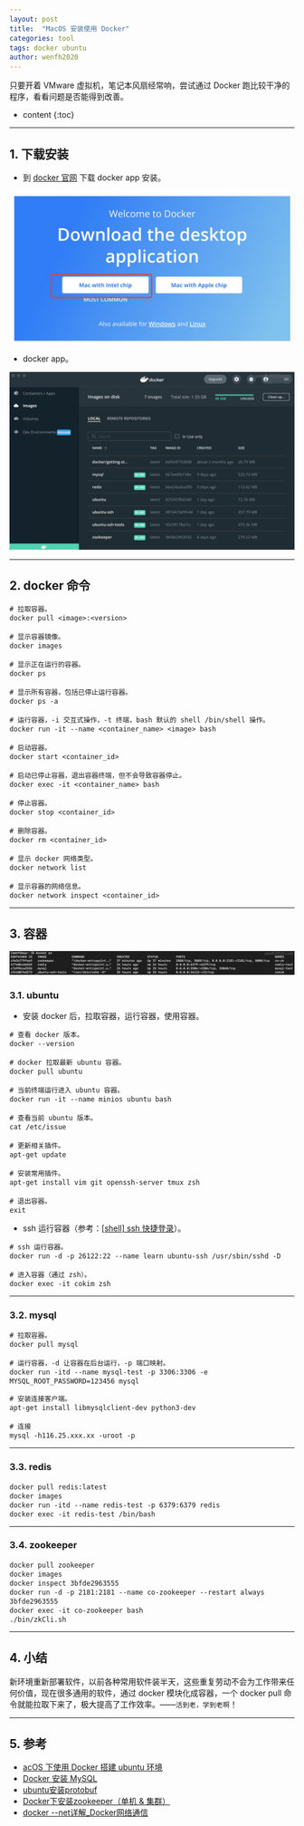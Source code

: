 ```yaml
---
layout: post
title:  "MacOS 安装使用 Docker"
categories: tool
tags: docker ubuntu
author: wenfh2020
---
```


只要开着 VMware 虚拟机，笔记本风扇经常响，尝试通过 Docker 跑比较干净的程序，看看问题是否能得到改善。




* content
{:toc}

---

## 1. 下载安装

* 到 [docker 官网](https://hub.docker.com/) 下载 docker app 安装。

<div align=center><img src="/images/2022/2022-04-06-14-38-55.png" data-action="zoom"/></div>

* docker app。

<div align=center><img src="/images/2022/2022-04-07-18-17-14.png" data-action="zoom"/></div>

---

## 2. docker 命令

```shell
# 拉取容器。
docker pull <image>:<version>

# 显示容器镜像。
docker images

# 显示正在运行的容器。
docker ps

# 显示所有容器，包括已停止运行容器。
docker ps -a

# 运行容器，-i 交互式操作，-t 终端，bash 默认的 shell /bin/shell 操作。
docker run -it --name <container_name> <image> bash

# 启动容器。
docker start <container_id> 

# 启动已停止容器，退出容器终端，但不会导致容器停止。
docker exec -it <container_name> bash

# 停止容器。
docker stop <container_id>

# 删除容器。
docker rm <container_id>

# 显示 docker 网络类型。
docker network list

# 显示容器的网络信息。
docker network inspect <container_id>
```

---

## 3. 容器

<div align=center><img src="/images/2022/2022-04-07-18-13-03.png" data-action="zoom"/></div>

### 3.1. ubuntu

* 安装 docker 后，拉取容器，运行容器，使用容器。

```shell
# 查看 docker 版本。
docker --version

# docker 拉取最新 ubuntu 容器。
docker pull ubuntu

# 当前终端运行进入 ubuntu 容器。 
docker run -it --name minios ubuntu bash

# 查看当前 ubuntu 版本。
cat /etc/issue

# 更新相关插件。
apt-get update

# 安装常用插件。
apt-get install vim git openssh-server tmux zsh

# 退出容器。
exit
```

* ssh 运行容器（参考：[[shell] ssh 快捷登录](https://wenfh2020.com/2020/01/07/ssh-quick-login/)）。

```shell
# ssh 运行容器。
docker run -d -p 26122:22 --name learn ubuntu-ssh /usr/sbin/sshd -D

# 进入容器（通过 zsh）。
docker exec -it cokim zsh
```

---

### 3.2. mysql

```shell
# 拉取容器。
docker pull mysql

# 运行容器，-d 让容器在后台运行，-p 端口映射。
docker run -itd --name mysql-test -p 3306:3306 -e MYSQL_ROOT_PASSWORD=123456 mysql
```

```shell
# 安装连接客户端。
apt-get install libmysqlclient-dev python3-dev

# 连接
mysql -h116.25.xxx.xx -uroot -p
```

---

### 3.3. redis

```shell
docker pull redis:latest
docker images
docker run -itd --name redis-test -p 6379:6379 redis
docker exec -it redis-test /bin/bash
```

---

### 3.4. zookeeper

```shell
docker pull zookeeper
docker images
docker inspect 3bfde2963555
docker run -d -p 2181:2181 --name co-zookeeper --restart always 3bfde2963555
docker exec -it co-zookeeper bash
./bin/zkCli.sh
```

---

## 4. 小结

新环境重新部署软件，以前各种常用软件装半天，这些重复劳动不会为工作带来任何价值，现在很多通用的软件，通过 docker 模块化成容器，一个 docker pull 命令就能拉取下来了，极大提高了工作效率。——`活到老，学到老啊`！

---

## 5. 参考

* [acOS 下使用 Docker 搭建 ubuntu 环境](https://zhuanlan.zhihu.com/p/59548929)
* [Docker 安装 MySQL](https://www.runoob.com/docker/docker-install-mysql.html)
* [ubuntu安装protobuf](https://blog.csdn.net/u010918487/article/details/82947157)
* [Docker下安装zookeeper（单机 & 集群） ](https://www.cnblogs.com/LUA123/p/11428113.html)
* [docker --net详解_Docker网络通信](https://blog.csdn.net/weixin_34608222/article/details/113537311)
